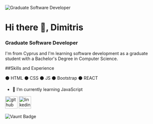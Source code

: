 ![Graduate Software Developer](https://media.licdn.com/dms/image/D4D16AQFX9mJbaTo81A/profile-displaybackgroundimage-shrink_350_1400/0/1722167319063?e=1728518400&v=beta&t=Ofjj_LUR1Kv7wwwJb8TovAMb5fKWP6cdDboSdXWfzzw)

# Hi there 👋, Dimitris
### Graduate Software Developer

I'm from Cyprus and I'm learning software development as a graduate student with a Bachelor's Degree in Computer Science.

##Skills and Experience

⚫️ HTML
⚫️ CSS
⚫️ JS
⚫️ Bootstrap
⚫️ REACT

- 🌱 I’m currently learning JavaScript 


[<img src='https://cdn.jsdelivr.net/npm/simple-icons@3.0.1/icons/github.svg' alt='github' height='40'>](https://github.com/MitsiosSoftDev)  [<img src='https://cdn.jsdelivr.net/npm/simple-icons@3.0.1/icons/linkedin.svg' alt='linkedin' height='40'>](https://www.linkedin.com/in/dimitris-erotokritou/)  

![Vaunt Badge](https://api.vaunt.dev/v1/github/entities/MitsiosSoftDev/contributions?format=svg&private=false)  

